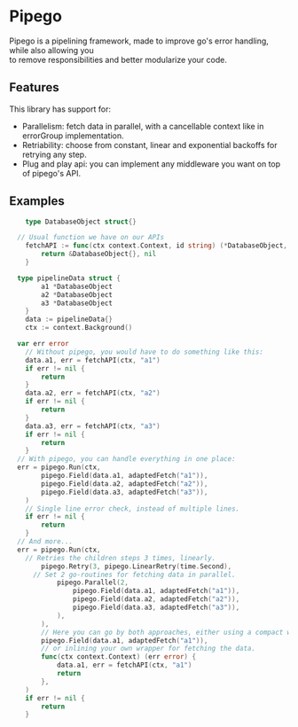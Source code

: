 # Pipego

Pipego is a pipelining framework, made to improve go's error handling, while also allowing you \
to remove responsibilities and better modularize your code.

## Features

This library has support for:
* Parallelism: fetch data in parallel, with a cancellable context like in errorGroup implementation.
* Retriability: choose from constant, linear and exponential backoffs for retrying any step.
* Plug and play api: you can implement any middleware you want on top of pipego's API.

## Examples

```go
	type DatabaseObject struct{}

  // Usual function we have on our APIs
	fetchAPI := func(ctx context.Context, id string) (*DatabaseObject, error) {
		return &DatabaseObject{}, nil
	}

  type pipelineData struct {
		a1 *DatabaseObject
		a2 *DatabaseObject
		a3 *DatabaseObject
	}
	data := pipelineData{}
	ctx := context.Background()

  var err error
	// Without pipego, you would have to do something like this:
	data.a1, err = fetchAPI(ctx, "a1")
	if err != nil {
		return
	}
	data.a2, err = fetchAPI(ctx, "a2")
	if err != nil {
		return
	}
	data.a3, err = fetchAPI(ctx, "a3")
	if err != nil {
		return
	}
  // With pipego, you can handle everything in one place:
  err = pipego.Run(ctx,
		pipego.Field(data.a1, adaptedFetch("a1")),
		pipego.Field(data.a2, adaptedFetch("a2")),
		pipego.Field(data.a3, adaptedFetch("a3")),
	)
	// Single line error check, instead of multiple lines.
	if err != nil {
		return
	}
  // And more...
  err = pipego.Run(ctx,
    // Retries the children steps 3 times, linearly.
		pipego.Retry(3, pipego.LinearRetry(time.Second),
      // Set 2 go-routines for fetching data in parallel.
			pipego.Parallel(2,
				pipego.Field(data.a1, adaptedFetch("a1")),
				pipego.Field(data.a2, adaptedFetch("a2")),
				pipego.Field(data.a3, adaptedFetch("a3")),
			),
		),
		// Here you can go by both approaches, either using a compact wrapped version
		pipego.Field(data.a1, adaptedFetch("a1")),
		// or inlining your own wrapper for fetching the data.
		func(ctx context.Context) (err error) {
			data.a1, err = fetchAPI(ctx, "a1")
			return
		},
	)
	if err != nil {
		return
	}
```